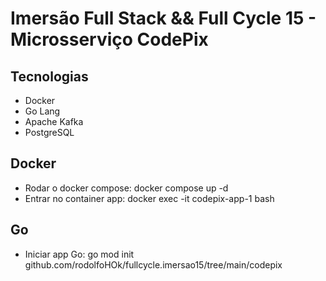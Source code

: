 # Imersão Full Stack && Full Cycle 15 - Microsserviço CodePix

## Tecnologias

- Docker
- Go Lang
- Apache Kafka
- PostgreSQL

## Docker

- Rodar o docker compose: docker compose up -d
- Entrar no container app: docker exec -it codepix-app-1 bash 

## Go

- Iniciar app Go: go mod init github.com/rodolfoHOk/fullcycle.imersao15/tree/main/codepix
